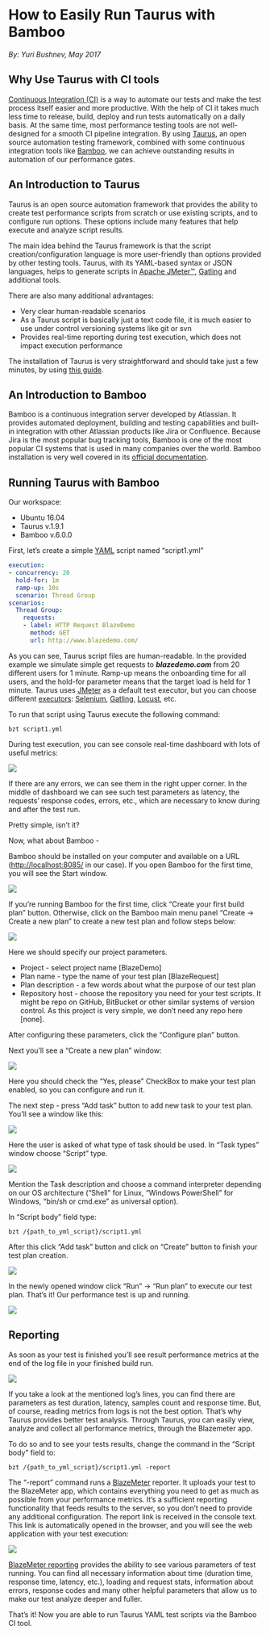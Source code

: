 # How to Easily Run Taurus with Bamboo

_By: Yuri Bushnev, May 2017_

## Why Use Taurus with CI tools

[Continuous Integration (CI\)](https://www.blazemeter.com/blog/how-include-load-testing-your-continuous-integration-environment-0?utm_source=taurus&&utm_medium=KB&utm_campaign=taurus-bamboo) is a way to automate our tests and make the test process itself easier and more productive. With the help of CI it takes much less time to release, build, deploy and run tests automatically on a daily basis. At the same time, most performance testing tools are not well-designed for a smooth CI pipeline integration. By using [Taurus](/?utm_source=taurus&&utm_medium=KB&utm_campaign=taurus-bamboo), an open source automation testing framework, combined with some continuous integration tools like [Bamboo](https://www.atlassian.com/software/bamboo), we can achieve outstanding results in automation of our performance gates. 

## An Introduction to Taurus

Taurus is an open source automation framework that provides the ability to create test performance scripts from scratch or use existing scripts, and to configure run options. These options include many features that help execute and analyze script results.

The main idea behind the Taurus framework is that the script creation/configuration language is more user-friendly than options provided by other testing tools. Taurus, with its YAML-based syntax or JSON languages, helps to generate scripts in [Apache JMeter™](http://jmeter.apache.org/), [Gatling](http://gatling.io/) and additional tools.

There are also many additional advantages: 
- Very clear human-readable scenarios 
- As a Taurus script is basically just a text code file, it is much easier to use under control versioning systems like git or svn
- Provides real-time reporting during test execution, which does not impact execution performance

The installation of Taurus is very straightforward and should take just a few minutes, by using [this guide](/install/Installation/?utm_source=taurus&&utm_medium=KB&utm_campaign=taurus-bamboo). 

## An Introduction to Bamboo

Bamboo is a continuous integration server developed by Atlassian. It provides automated deployment, building and testing capabilities and built-in integration with other Atlassian products like Jira or Confluence. Because Jira is the most popular bug tracking tools, Bamboo is one of the most popular CI systems that is used in many companies over the world. Bamboo installation is very well covered in its [official documentation](https://confluence.atlassian.com/bamboo/installing-bamboo-on-linux-289276792.html).

## Running Taurus with Bamboo

Our workspace:
- Ubuntu 16.04
- Taurus v.1.9.1 
- Bamboo v.6.0.0

First, let’s create a simple [YAML](/docs/YAMLTutorial/?utm_source=taurus&&utm_medium=KB&utm_campaign=taurus-bamboo) script named “script1.yml”

```yaml
execution:
- concurrency: 20
  hold-for: 1m
  ramp-up: 10s
  scenario: Thread Group
scenarios:
  Thread Group:
    requests:
    - label: HTTP Request BlazeDemo
      method: GET
      url: http://www.blazedemo.com/
```

As you can see, Taurus script files are human-readable. In the provided example we simulate simple get requests to _**blazedemo.com**_ from 20 different users for 1 minute. Ramp-up means the onboarding time for all users, and the hold-for parameter means that the target load is held for 1 minute. Taurus uses [JMeter](http://www.blazemeter.com/jmeter-load-testing?utm_source=taurus&&utm_medium=KB&utm_campaign=taurus-bamboo) as a default test executor, but you can choose different [executors](/docs/ExecutionSettings/?utm_source=taurus&&utm_medium=KB&utm_campaign=taurus-bamboo): [Selenium](/docs/Selenium/?utm_source=taurus&&utm_medium=KB&utm_campaign=taurus-bamboo), [Gatling](/docs/Gatling/?utm_source=taurus&&utm_medium=KB&utm_campaign=taurus-bamboo), [Locust](/docs/Locust/?utm_source=taurus&&utm_medium=KB&utm_campaign=taurus-bamboo), etc.

To run that script using Taurus execute the following command:

```
bzt script1.yml
```

During test execution, you can see console real-time dashboard with lots of useful metrics:

![](bamboo1.png)

If there are any errors, we can see them in the right upper corner. In the middle of dashboard we can see such test parameters as latency, the requests’ response codes, errors, etc., which are necessary to know during and after the test run.

Pretty simple, isn’t it?

Now, what about Bamboo -

Bamboo should be installed on your computer and available on a URL ([http://localhost:8085/](http://localhost:8085/) in our case). If you open Bamboo for the first time, you will see the Start window.

![](bamboo2.png)

If you’re running Bamboo for the first time, click “Create your first build plan” button. Otherwise, click on the Bamboo main menu panel  “Create -> Create a new plan” to create a new test plan and follow steps below:

![](bamboo3.png)

Here we should specify our project parameters.

- Project - select project name [BlazeDemo]
- Plan name - type the name of your test plan [BlazeRequest]
- Plan description - a few words about what the purpose of our test plan
- Repository host - choose the repository you need for your test scripts. It might be repo on GitHub, BitBucket or other similar systems of version control. As this project is very simple, we don’t need any repo here [none]. 

After configuring these parameters, click the “Configure plan” button.

Next you’ll see a “Create a new plan” window:

![](bamboo4.png)

Here you should check the “Yes, please” CheckBox to make your test plan enabled, so you can configure and run it.

The next step - press “Add task” button to add new task to your test plan. You’ll see a window like this:

![](bamboo5.png)

Here the user is asked of what type of task should be used. In “Task types” window choose “Script” type.

![](bamboo6.png)

Mention the Task description and choose a command interpreter depending on our OS architecture (“Shell” for Linux, “Windows PowerShell” for Windows, “bin/sh or cmd.exe” as universal option).

In “Script body” field type:

```
bzt /{path_to_yml_script}/script1.yml
```
  
After this click “Add task” button and click on “Create” button to finish your test plan creation. 

![](bamboo7.png)

In the newly opened window click “Run” -> “Run plan” to execute our test plan. That’s it! Our performance test is up and running.

![](bamboo8.png)

## Reporting 

As soon as your test is finished you’ll see result performance metrics at the end of the log file in your finished build run.

![](bamboo9.png)

If you take a look at the mentioned log’s lines, you can find there are parameters as test duration, latency, samples count and response time. But, of course, reading metrics from logs is not the best option. That’s why Taurus provides better test analysis. Through Taurus, you can easily view, analyze and collect all performance metrics, through the Blazemeter app.

To do so and to see your tests results, change the command in the “Script body” field to:
```
bzt /{path_to_yml_script}/script1.yml -report
```

The “-report” command runs a [BlazeMeter](http://a.blazemeter.com/?utm_source=taurus&&utm_medium=KB&utm_campaign=taurus-bamboo) reporter. It uploads your test to the BlazeMeter app, which contains everything you need to get as much as possible from your performance metrics. It’s a sufficient reporting functionality that feeds results to the server, so you don’t need to provide any additional configuration. The report link is received in the console text. This link is automatically opened in the browser, and you will see the web application with your test execution:

![](bamboo10.png)

[BlazeMeter reporting](https://www.blazemeter.com/blog/understanding-your-reports-part-4-how-read-your-load-testing-reports-blazemeter?utm_source=taurus&&utm_medium=KB&utm_campaign=taurus-bamboo) provides the ability to see various parameters of test running. You can find all necessary information about time (duration time, response time, latency, etc.), loading and request stats, information about errors, response codes and many other helpful parameters that allow us to make our test analyze deeper and fuller.

That’s it! Now you are able to run Taurus YAML test scripts via the Bamboo CI tool.
